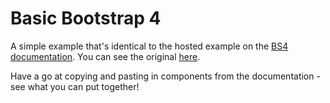 # Basic Bootstrap 4

A simple example that's identical to the hosted example on the [BS4 documentation](http://v4-alpha.getbootstrap.com/). You can see the original [here](http://v4-alpha.getbootstrap.com/examples/starter-template/).

Have a go at copying and pasting in components from the documentation - see what you can put together!

